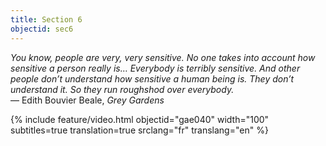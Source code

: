 ```yaml
---
title: Section 6
objectid: sec6
---
```

*You know, people are very, very sensitive. No one takes into account how sensitive a person really is… Everybody is terribly sensitive. And other people don’t understand how sensitive a human being is. They don’t understand it. So they run roughshod over everybody.*  
― Edith Bouvier Beale, *Grey Gardens*  

{% include feature/video.html objectid="gae040" width="100" subtitles=true translation=true srclang="fr" translang="en" %}
